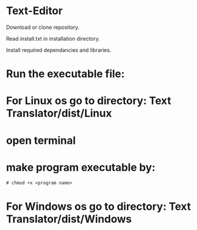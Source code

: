 # Text-Editor

Download or clone repository.

Read install.txt in installation directory.

Install required dependancies and libraries.

# Run the executable file: 
   # For Linux os go to directory: Text Translator/dist/Linux
  # open terminal
  # make program executable by:
    # chmod +x <program name>
  
   # For Windows os go to directory: Text Translator/dist/Windows
